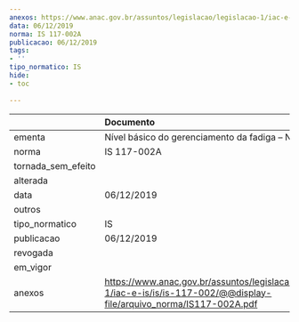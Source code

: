 ```yaml
---
anexos: https://www.anac.gov.br/assuntos/legislacao/legislacao-1/iac-e-is/is/is-117-002/@@display-file/arquivo_norma/IS117-002A.pdf
data: 06/12/2019
norma: IS 117-002A
publicacao: 06/12/2019
tags:
- ''
tipo_normatico: IS
hide: 
- toc 
 
---
```


|                    | Documento                                                                                                                   |
|:-------------------|:----------------------------------------------------------------------------------------------------------------------------|
| ementa             | Nível básico do gerenciamento da fadiga – NB.                                                                               |
| norma              | IS 117-002A                                                                                                                 |
| tornada_sem_efeito |                                                                                                                             |
| alterada           |                                                                                                                             |
| data               | 06/12/2019                                                                                                                  |
| outros             |                                                                                                                             |
| tipo_normatico     | IS                                                                                                                          |
| publicacao         | 06/12/2019                                                                                                                  |
| revogada           |                                                                                                                             |
| em_vigor           |                                                                                                                             |
| anexos             | https://www.anac.gov.br/assuntos/legislacao/legislacao-1/iac-e-is/is/is-117-002/@@display-file/arquivo_norma/IS117-002A.pdf |